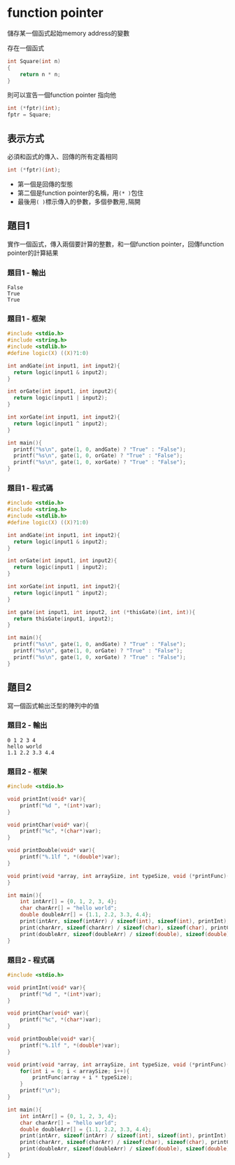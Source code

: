 <!-- slide -->
# function pointer

<!-- slide vertical = true-->
儲存某一個函式起始memory address的變數

<!-- slide vertical = true-->
存在一個函式

``` C
int Square(int n)
{
    return n * n;
}
```

<!-- slide vertical = true-->
則可以宣告一個function pointer 指向他

``` C
int (*fptr)(int);
fptr = Square;
```

<!-- slide -->
## 表示方式

<!-- slide vertical = true-->
必須和函式的傳入、回傳的所有定義相同

<!-- slide vertical = true-->
``` C
int (*fptr)(int);
```

* 第一個是回傳的型態
* 第二個是function pointer的名稱，用```(* )```包住
* 最後用```( )```標示傳入的參數，多個參數用```,```隔開

<!-- slide -->
## 題目1

實作一個函式，傳入兩個要計算的整數，和一個function pointer，回傳function pointer的計算結果

<!-- slide vertical = true-->
### 題目1 - 輸出

``` text
False
True
True
```

<!-- slide vertical = true-->
### 題目1 - 框架

``` C
#include <stdio.h>
#include <string.h>
#include <stdlib.h>
#define logic(X) ((X)?1:0)

int andGate(int input1, int input2){
  return logic(input1 & input2);
}

int orGate(int input1, int input2){
  return logic(input1 | input2);
}

int xorGate(int input1, int input2){
  return logic(input1 ^ input2);
}

int main(){
  printf("%s\n", gate(1, 0, andGate) ? "True" : "False");
  printf("%s\n", gate(1, 0, orGate) ? "True" : "False");
  printf("%s\n", gate(1, 0, xorGate) ? "True" : "False");
}
```

<!-- slide vertical = true-->
### 題目1 - 程式碼

``` C
#include <stdio.h>
#include <string.h>
#include <stdlib.h>
#define logic(X) ((X)?1:0)

int andGate(int input1, int input2){
  return logic(input1 & input2);
}

int orGate(int input1, int input2){
  return logic(input1 | input2);
}

int xorGate(int input1, int input2){
  return logic(input1 ^ input2);
}

int gate(int input1, int input2, int (*thisGate)(int, int)){
  return thisGate(input1, input2);
}

int main(){
  printf("%s\n", gate(1, 0, andGate) ? "True" : "False");
  printf("%s\n", gate(1, 0, orGate) ? "True" : "False");
  printf("%s\n", gate(1, 0, xorGate) ? "True" : "False");
}
```

<!-- slide -->
## 題目2

寫一個函式輸出泛型的陣列中的值

<!-- slide vertical = true-->
### 題目2 - 輸出

``` text
0 1 2 3 4 
hello world
1.1 2.2 3.3 4.4
```

<!-- slide vertical = true-->
### 題目2 - 框架

``` C
#include <stdio.h>

void printInt(void* var){
    printf("%d ", *(int*)var);
}

void printChar(void* var){
    printf("%c", *(char*)var);
}

void printDouble(void* var){
    printf("%.1lf ", *(double*)var);
}

void print(void *array, int arraySize, int typeSize, void (*printFunc)(void*)){
}

int main(){
    int intArr[] = {0, 1, 2, 3, 4};
    char charArr[] = "hello world";
    double doubleArr[] = {1.1, 2.2, 3.3, 4.4};
    print(intArr, sizeof(intArr) / sizeof(int), sizeof(int), printInt);
    print(charArr, sizeof(charArr) / sizeof(char), sizeof(char), printChar);
    print(doubleArr, sizeof(doubleArr) / sizeof(double), sizeof(double), printDouble);
}
```

<!-- slide vertical = true-->
### 題目2 - 程式碼

``` C
#include <stdio.h>

void printInt(void* var){
    printf("%d ", *(int*)var);
}

void printChar(void* var){
    printf("%c", *(char*)var);
}

void printDouble(void* var){
    printf("%.1lf ", *(double*)var);
}

void print(void *array, int arraySize, int typeSize, void (*printFunc)(void*)){
    for(int i = 0; i < arraySize; i++){
        printFunc(array + i * typeSize);
    }
    printf("\n");
}

int main(){
    int intArr[] = {0, 1, 2, 3, 4};
    char charArr[] = "hello world";
    double doubleArr[] = {1.1, 2.2, 3.3, 4.4};
    print(intArr, sizeof(intArr) / sizeof(int), sizeof(int), printInt);
    print(charArr, sizeof(charArr) / sizeof(char), sizeof(char), printChar);
    print(doubleArr, sizeof(doubleArr) / sizeof(double), sizeof(double), printDouble);
}
```
